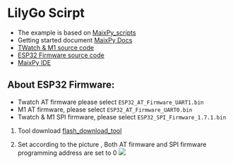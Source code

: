 LilyGo Scirpt
===========================

- The example is based on [MaixPy_scripts](https://github.com/sipeed/MaixPy_scripts)
- Getting started document  [MaixPy Docs](https://cn.maixpy.sipeed.com/maixpy/en/)
- [TWatch & M1 source code ](https://github.com/Xinyuan-LilyGO/MaixPy)
- [ESP32 Firmware source code](https://github.com/adafruit/nina-fw)
- [MaixPy IDE](http://dl.sipeed.com/MAIX/MaixPy/ide/)

## About ESP32 Firmware:
- Twatch AT firmware please select `ESP32_AT_Firmware_UART1.bin`
- M1 AT firmware, please select `ESP32_AT_Firmware_UART0.bin`
- Twatch & M1 SPI firmware, please select `ESP32_SPI_Firmware_1.7.1.bin`

1. Tool download  [flash_download_tool](https://www.espressif.com/sites/default/files/tools/flash_download_tool_v3.8.5.zip)

2. Set according to the picture , Both AT firmware and SPI firmware programming address are set to 0 
    ![](../LilyGO-K210-Script/image/setting.png)





